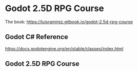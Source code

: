 # Godot 2.5D RPG Course

The book: https://luisramirez.gitbook.io/godot-2.5d-rpg-course

## Godot C# Reference

https://docs.godotengine.org/en/stable/classes/index.html

## Godot 2.5D RPG Course
